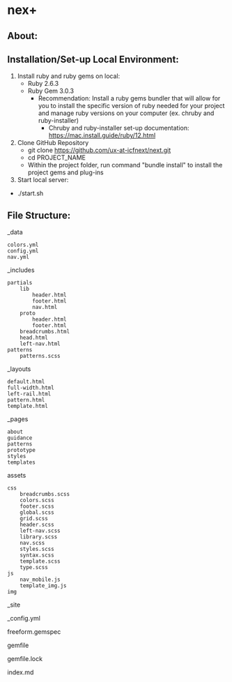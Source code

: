 # nex+
## About:
## Installation/Set-up Local Environment:
1. Install ruby and ruby gems on local:
    - Ruby 2.6.3
    - Ruby Gem 3.0.3
        - Recommendation: Install a ruby gems bundler that will allow for you to install the specific version of ruby needed for your project and manage ruby versions on your computer (ex. chruby and ruby-installer)
            - Chruby and ruby-installer set-up documentation: https://mac.install.guide/ruby/12.html
2. Clone GitHub Repository 
    - git clone https://github.com/ux-at-icfnext/next.git
    - cd PROJECT_NAME
    - Within the project folder, run command "bundle install" to install the project gems and plug-ins 
3. Start local server:
- ./start.sh

## File Structure:
_data

    colors.yml
    config.yml
    nav.yml

_includes

    partials
        lib
            header.html
            footer.html
            nav.html
        proto
            header.html
            footer.html
        breadcrumbs.html
        head.html
        left-nav.html
    patterns
        patterns.scss

_layouts

    default.html
    full-width.html
    left-rail.html
    pattern.html
    template.html

_pages

    about
    guidance
    patterns
    prototype
    styles
    templates

assets

    css
        breadcrumbs.scss
        colors.scss
        footer.scss
        global.scss
        grid.scss
        header.scss
        left-nav.scss
        library.scss
        nav.scss
        styles.scss
        syntax.scss
        template.scss
        type.scss
    js
        nav_mobile.js
        template_img.js
    img

_site

_config.yml

freeform.gemspec

gemfile

gemfile.lock

index.md

